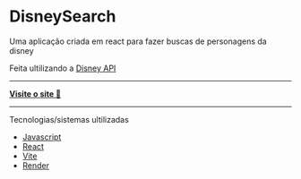 # DisneySearch

Uma aplicação criada em react para fazer buscas de personagens da disney

Feita ultilizando a <a href="https://disneyapi.dev/">Disney API</a>

------------

[**Visite o site 🔗**](https://disneysearch.onrender.com "Visite o site")


------------

Tecnologias/sistemas ultilizadas
- [Javascript](https://www.javascript.com/ "Javascript")
- [React](https://reactjs.org/ "React")
- [Vite](https://vitejs.dev/ "Vite")
- [Render](https://render.com/ "Render")
